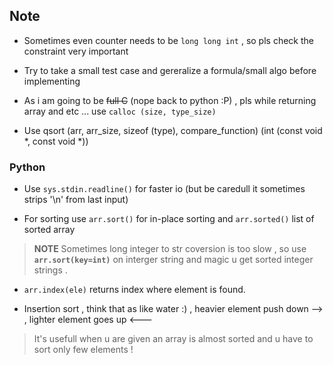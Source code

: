## Note

* Sometimes even counter needs to be `long long int` , so pls check the constraint very important

* Try to take a small test case and gereralize a formula/small algo before implementing 

* As i am going to be ~~full C~~ (nope back to python :P) , pls while returning array and etc ... use `calloc (size, type_size)`

* Use qsort (arr, arr_size, sizeof (type), compare_function) (int (const void *, const void *))

### Python 

* Use `sys.stdin.readline()` for faster io (but be caredull it sometimes strips '\n' from last input)

* For sorting use `arr.sort()` for in-place sorting and `arr.sorted()` list of sorted array

> **NOTE** Sometimes long integer to str coversion is too slow , so use **`arr.sort(key=int)`** on interger string and magic u get sorted integer strings .

* `arr.index(ele)` returns index where element is found.

* Insertion sort , think that as like water :) , heavier element push down --> , lighter element goes up  <---

> It's usefull when u are given an array is almost sorted and u have to sort only few elements !
